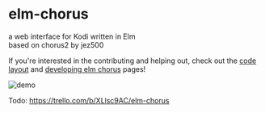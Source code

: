 # elm-chorus

a web interface for Kodi written in Elm \
based on chorus2 by jez500

If you're interested in the contributing and helping out, check out the [code layout](https://github.com/ionif/elm-chorus/wiki/Code-layout) and [developing elm chorus](https://github.com/ionif/elm-chorus/wiki/Developing-elm-chorus) pages!

![demo](https://github.com/ionif/elm-chorus/blob/master/demo.gif)

Todo: https://trello.com/b/XLlsc9AC/elm-chorus
